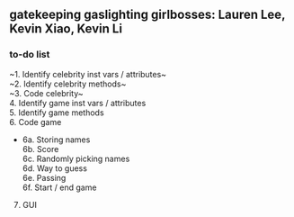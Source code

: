 gatekeeping gaslighting girlbosses: Lauren Lee, Kevin Xiao, Kevin Li
---
### to-do list
~1. Identify celebrity inst vars / attributes~  
~2. Identify celebrity methods~  
~3. Code celebrity~  
4. Identify game inst vars / attributes  
5. Identify game methods  
6. Code game  
  - 6a. Storing names  
  6b. Score  
  6c. Randomly picking names  
  6d. Way to guess  
  6e. Passing  
  6f. Start / end game  
7. GUI
